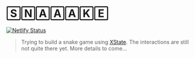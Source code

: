 # 🅂🄽🄰🄰🄰🄺🄴

[![Netlify Status](https://api.netlify.com/api/v1/badges/7b7a8288-709b-4f69-8fc9-912a94094c97/deploy-status)](https://app.netlify.com/sites/snaaake/deploys)

> Trying to build a snake game using [XState](https://xstate.js.org/). The interactions are still not quite there yet. More details to come...
